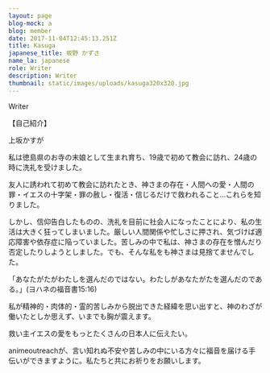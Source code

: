 ```yaml
---
layout: page
blog-mock: a
blog: member
date: 2017-11-04T12:45:13.251Z
title: Kasuga
japanese_title: 坂野 かずさ
name_la: japanese
role: Writer
description: Writer
thumbnail: static/images/uploads/kasuga320x320.jpg
---
```

Writer

【自己紹介】

上坂かすが



私は徳島県のお寺の末娘として生まれ育ち、19歳で初めて教会に訪れ、24歳の時に洗礼を受けました。



友人に誘われて初めて教会に訪れたとき、神さまの存在・人間への愛・人間の罪・イエスの十字架・罪の赦し・復活・信じるだけで救われること…これらを知りました。



しかし、信仰告白したものの、洗礼を目前に社会人になったことにより、私の生活は大きく狂ってしまいました。厳しい人間関係や忙しさに押され、気づけば適応障害や依存症に陥っていました。苦しみの中で私は、神さまの存在を憎んだり否定したりしようとしました。でも、そんな私をも神さまは見捨てませんでした。



「あなたがたがわたしを選んだのではない。わたしがあなたがたを選んだのである。」(ヨハネの福音書15:16)





私が精神的・肉体的・霊的苦しみから脱出できた経緯を思い出すと、神のわざが働いたとしか思えず、いまでも胸が震えます。



救い主イエスの愛をもっとたくさんの日本人に伝えたい。



animeoutreachが、言い知れぬ不安や苦しみの中にいる方々に福音を届ける手伝いができますように。私たちと共にお祈りをお願いします。
